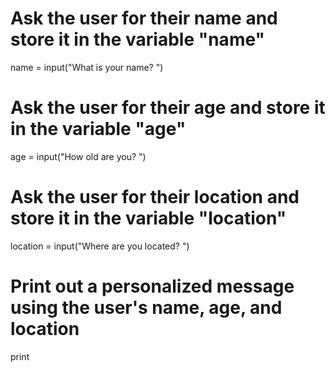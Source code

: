 # Ask the user for their name and store it in the variable "name"
name = input("What is your name? ")

# Ask the user for their age and store it in the variable "age"
age = input("How old are you? ")

# Ask the user for their location and store it in the variable "location"
location = input("Where are you located? ")

# Print out a personalized message using the user's name, age, and location
print
